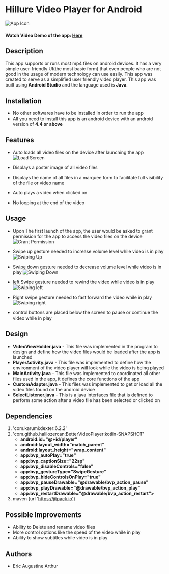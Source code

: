 # Hillure Video Player for Android
 ![App Icon](https://github.com/me50/AugustineArthur/blob/cs50/problems/2022/x/project/20220329_105742.png)
#### Watch Video Demo of the app: [Here](https://youtu.be/iyP3IJQzlIY)
## Description
 This app supports or runs most mp4 files on android devices.
 It has a very simple user-friendly UI(the most basic form) that even people who are not
 good in the usage of modern technology can use easily.
 This app was created to serve as a simplified user friendly video player.
 This app was built using **Android Studio** and the language used is **Java**.
## Installation
 * No other softwares have to be installed in order to run the app
 * All you need to install this app is an android device with an android version of **4.4 or above**

## Features
 * Auto loads all video files on the device after launching the app
 ![Load Screen](https://github.com/me50/AugustineArthur/blob/cs50/problems/2022/x/project/loadScreen.png)


 * Displays a poster image of all video files
 * Displays the name of all files in a marquee form to facilitate full visibility of the file or video name
 * Auto plays a video when clicked on
 * No looping at the end of the video
## Usage
 * Upon The first launch of the app, the user would be asked to grant permission for the app to access the video files on the device
 ![Grant Permission](https://github.com/me50/AugustineArthur/blob/cs50/problems/2022/x/project/permission.png)

 * Swipe up gesture needed to increase volume level  while video is in play
 ![Swiping Up](https://github.com/me50/AugustineArthur/blob/cs50/problems/2022/x/project/Swipe%20Up.jpg)

 * Swipe down gesture needed to decrease volume level while video is in play
 ![Swiping Down](https://github.com/me50/AugustineArthur/blob/cs50/problems/2022/x/project/Swipe%20down.jpg)

 * left Swipe gesture needed to rewind the video while video is in play
 ![Swiping left](https://github.com/me50/AugustineArthur/blob/cs50/problems/2022/x/project/Swipe%20left.jpg)

 * Right swipe gesture needed to fast forward the video while in play
 ![Swiping right](https://github.com/me50/AugustineArthur/blob/cs50/problems/2022/x/project/Swipe%20forward.jpg)

 * control buttons are placed below the screen to pause or continue the video while in play

## Design
 * **VideoViewHolder.java** - This file was implemented in the program to design and define how the video files would be loaded after the app is launched
 * **PlayerActivity.java** - This file was implemented to define how the environment of the video player will look while the video is being played
 * **MainActivity.java** - This file was implemented to coordinated all other files used in the app, it defines the core functions of the app
 * **CustomAdapter.java** - This files was implemented to get or load all the video files found on the android device
 * **SelectListener.java** - This is a java interfaces file that is defined to perform some action after a video file has been selected or clicked on

## Dependencies
1. 'com.karumi:dexter:6.2.2'
2. 'com.github.halilozercan:BetterVideoPlayer:kotlin-SNAPSHOT'
    * **android:id="@+id/player"**
    * **android:layout_width="match_parent"**
    * **android:layout_height="wrap_content"**
    * **app:bvp_autoPlay="true"**
    * **app:bvp_captionSize="22sp"**
    * **app:bvp_disableControls="false"**
    * **app:bvp_gestureType="SwipeGesture"**
    * **app:bvp_hideControlsOnPlay="true"**
    * **app:bvp_pauseDrawable="@drawable/bvp_action_pause"**
    * **app:bvp_playDrawable="@drawable/bvp_action_play"**
    * **app:bvp_restartDrawable="@drawable/bvp_action_restart">**
 3.  maven {url 'https://jitpack.io'}

## Possible Improvements
* Ability to Delete and rename video files
* More control options like the speed of the video while in play
* Ability to show subtitles while video is in play

## Authors
 * Eric Augustine Arthur

